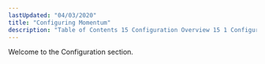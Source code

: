 ```yaml
---
lastUpdated: "04/03/2020"
title: "Configuring Momentum"
description: "Table of Contents 15 Configuration Overview 15 1 Configuration Files 15 2 Configuration Options 15 3 Configuration Scopes and Fallback 15 4 Listeners 15 5 Modules 15 6 ecelerity conf File 16 Cluster specific Configuration 16 1 Cluster specific Configuration Files 16 2 eccluster conf File 16 3 ecelerity cluster..."
---
```


Welcome to the Configuration section. 
